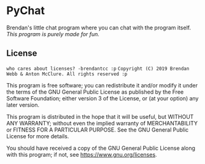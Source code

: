 # PyChat
Brendan's little chat program where you can chat with the program itself.
*This program is purely made for fun.*

## License
`who cares about licenses? -brendantcc :p`
`Copyright (C) 2019 Brendan Webb & Anton McClure. All rights reserved :p`

 This program is free software; you can redistribute it and/or modify it under the terms of the GNU General Public License as  published by the Free Software Foundation; either version 3 of the License, or (at your option) any later version.

 This program is distributed in the hope that it will be useful, but WITHOUT ANY WARRANTY; without even the implied warranty of  MERCHANTABILITY or FITNESS FOR A PARTICULAR PURPOSE. See the GNU General Public License for more details.

 You should have received a copy of the GNU General Public License along with this program; if not, see <https://www.gnu.org/licenses>.
